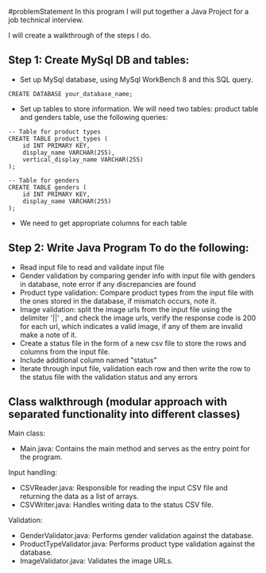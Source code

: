 #problemStatement
In this program I will put together a Java Project for a job technical interview.


I will create a walkthrough of the steps I do.

## Step 1: Create MySql DB and tables:
- Set up MySql database, using MySql WorkBench 8 and this SQL query.
```
CREATE DATABASE your_database_name;
```

- Set up tables to store information. We will need two tables: product table and genders table, use the following queries:
```
-- Table for product types
CREATE TABLE product_types (
    id INT PRIMARY KEY,
    display_name VARCHAR(255),
    vertical_display_name VARCHAR(255)
);

-- Table for genders
CREATE TABLE genders (
    id INT PRIMARY KEY,
    display_name VARCHAR(255)
);
```

  - We need to get appropriate columns for each table


## Step 2: Write Java Program To do the following:
- Read input file to read and validate input file
- Gender validation by comparing gender info with input file with genders in database, note error if any discrepancies are found
- Product type validation: Compare product types from the input file with the ones stored in the database, if mismatch occurs, note it.
- Image validation: split the image urls from the input file using the delimiter '||' , and check the image urls, verify the response code is 200 for each url, which indicates a valid image, if any of them are invalid make a note of it.
- Create a status file in the form of a new csv file to store the rows and columns from the input file. 
- Include additional column named "status"
- Iterate through input file, validation each row and then write the row to the status file with the validation status and any errors


## Class walkthrough (modular approach with separated functionality into different classes)

Main class:
- Main.java: Contains the main method and serves as the entry point for the program.

Input handling:
- CSVReader.java: Responsible for reading the input CSV file and returning the data as a list of arrays.
- CSVWriter.java: Handles writing data to the status CSV file.

Validation:

- GenderValidator.java: Performs gender validation against the database.
- ProductTypeValidator.java: Performs product type validation against the database.
- ImageValidator.java: Validates the image URLs.

